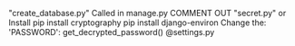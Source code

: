 "create_database.py" Called in manage.py
COMMENT OUT "secret.py" or Install
pip install cryptography
pip install django-environ
Change the: 'PASSWORD': get_decrypted_password() @settings.py
